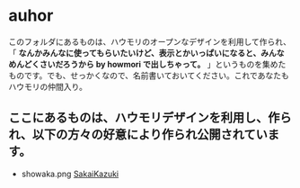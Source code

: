 # auhor
このフォルダにあるものは、ハウモリのオープンなデザインを利用して作られ、「 **なんかみんなに使ってもらいたいけど、表示とかいっぱいになると、みんなめんどくさいだろうから by howmori で出しちゃって。**  」というものを集めたものです。でも、せっかくなので、名前書いておいてください。これであなたもハウモリの仲間入り。

## ここにあるものは、ハウモリデザインを利用し、作られ、以下の方々の好意により作られ公開されています。
- showaka.png [SakaiKazuki](https://github.com/KazukiSakai1974)
